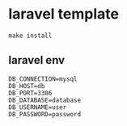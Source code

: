 # laravel template

```
make install
```

## laravel env

```
DB_CONNECTION=mysql
DB_HOST=db
DB_PORT=3306
DB_DATABASE=database
DB_USERNAME=user
DB_PASSWORD=password
```
